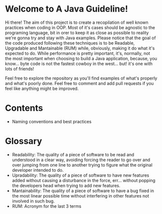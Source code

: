 # Welcome to A Java Guideline!

Hi there! The aim of this project is to create a recopilation of well known practices when coding in OOP. Most of it's cases should be agnostic to the programing language, bit in orer to keep it as close as possible to reality we're gonna try and stay with Java examples.
Please notice that the goal of the code produced following these techniques is to be Readable, Upgradable and Mantainable (RUM) while, obviously, making it do what it's expected to do. While performance is pretty important, it's, normally, not the most important when choosing to build a Java application, because, you know... byte code is not the fastest cowboy in the west... but! it's one with lots of friends!

Feel free to explore the repository as you'll find examples of what's properly and what's poorly done. Feel free to comment and add pull requests if you feel like anything might be improved.

# Contents
- Naming conventions and best practices

# Glossary
- Readability: The quality of a piece of software to be read and understood in a clear way, avoiding forcing the reader to go over and over jumping from one line to another trying to figure what the original developer intended to do.
- Upradability: The quality of a piece of software to have new features added without causing a disturbance in the force, err... without popping the developers head when trying to add new features.
- Mantainability: The quality of a piece of software to have a bug fixed in the most linear possible time without interfering in other features not involved in such bug.
- RUM: Acronym for the last 3 terms
